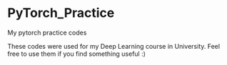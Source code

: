 # PyTorch_Practice
My pytorch practice codes

These codes were used for my Deep Learning course in University. Feel free to use them if you find something useful :)
